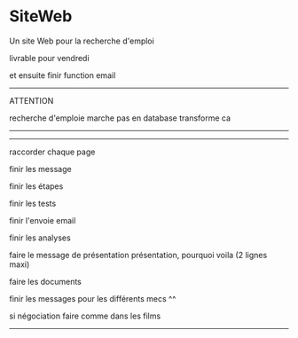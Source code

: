 # SiteWeb

Un site Web pour la recherche d'emploi

livrable pour vendredi


et ensuite finir function email

--------------------------------------------------

ATTENTION 

recherche d'emploie marche pas en database transforme ca

-------------------------------------------------



-------------------------------------------------------------------------------------------------------------------------------

raccorder chaque page

finir les message

finir les étapes

finir les tests

finir l'envoie email

finir les analyses

faire le message de présentation présentation, pourquoi voila (2 lignes maxi)

faire les documents

finir les messages pour les différents mecs ^^

si négociation faire comme dans les films

-------------------------------------------------------------------------------------------------------------------------------





